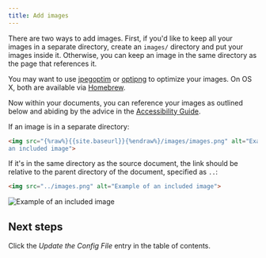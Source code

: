 ```yaml
---
title: Add images
---
```

There are two ways to add images. First, if you'd like to keep all your images
in a separate directory, create an `images/` directory and put your images inside it.
Otherwise, you can keep an image in the same directory as the page that
references it.

You may want to use [jpegoptim](https://github.com/tjko/jpegoptim) or
[optipng](http://optipng.sourceforge.net/) to optimize your images. On OS X,
both are available via [Homebrew](http://brew.sh/).

Now within your documents, you can reference your images as outlined below and abiding by
the advice in the [Accessibility
Guide](http://18f.github.io/accessibility/images/).

If an image is in a separate directory:

```html
<img src="{%raw%}{{site.baseurl}}{%endraw%}/images/images.png" alt="Example of
an included image">
```

If it's in the same directory as the source document, the link should be
relative to the parent directory of the document, specified as `..`:

```html
<img src="../images.png" alt="Example of an included image">
```

<img src="../images.png" alt="Example of an included image">

## Next steps

Click the _Update the Config File_ entry in the table of contents.
